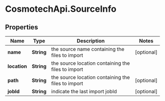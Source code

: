 # CosmotechApi.SourceInfo

## Properties

Name | Type | Description | Notes
------------ | ------------- | ------------- | -------------
**name** | **String** | the source name containing the files to import | [optional] 
**location** | **String** | the source location containing the files to import | 
**path** | **String** | the source location containing the files to import | [optional] 
**jobId** | **String** | indicate the last import jobId | [optional] 


